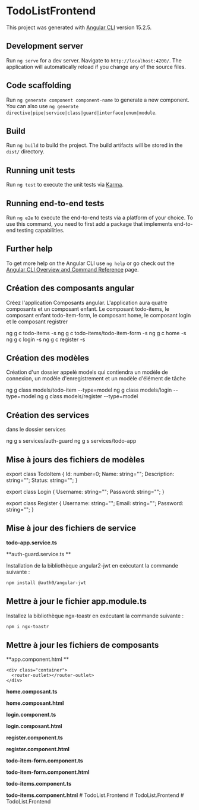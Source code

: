 # TodoListFrontend

This project was generated with [Angular CLI](https://github.com/angular/angular-cli) version 15.2.5.

## Development server

Run `ng serve` for a dev server. Navigate to `http://localhost:4200/`. The application will automatically reload if you change any of the source files.

## Code scaffolding

Run `ng generate component component-name` to generate a new component. You can also use `ng generate directive|pipe|service|class|guard|interface|enum|module`.

## Build

Run `ng build` to build the project. The build artifacts will be stored in the `dist/` directory.

## Running unit tests

Run `ng test` to execute the unit tests via [Karma](https://karma-runner.github.io).

## Running end-to-end tests

Run `ng e2e` to execute the end-to-end tests via a platform of your choice. To use this command, you need to first add a package that implements end-to-end testing capabilities.

## Further help

To get more help on the Angular CLI use `ng help` or go check out the [Angular CLI Overview and Command Reference](https://angular.io/cli) page.



## Création des composants angular

Créez l'application Composants angular. L'application aura quatre composants et un composant enfant. Le composant todo-items, le composant enfant todo-item-form, le composant home, le composant login et le composant registrer

ng g c todo-items -s
ng g c todo-items/todo-item-form -s
ng g c home -s
ng g c login -s
ng g c register -s


## Création des modèles

Création d'un dossier appelé models qui contiendra un modèle de connexion, un modèle d'enregistrement et un modèle d'élément de tâche

ng g class models/todo-item --type=model
ng g class models/login --type=model 
ng g class models/register --type=model 



## Création des services

dans le dossier services

ng g s services/auth-guard
ng g s services/todo-app



## Mise à jours des fichiers de modèles

export class TodoItem {
    Id: number=0;
    Name: string="";
    Description: string="";
    Status: string="";
}

export class Login {
    Username: string="";
    Password: string="";
}

export class Register {
    Username: string="";
    Email: string="";
    Password: string="";
}



## Mise à jour des fichiers de service

**todo-app.service.ts**



**auth-guard.service.ts **

Installation de la bibliothèque angular2-jwt en exécutant la commande suivante :

```bash
npm install @auth0/angular-jwt
```



## Mettre à jour le fichier app.module.ts

Installez la bibliothèque ngx-toastr en exécutant la commande suivante :

```bash
npm i ngx-toastr
```



## Mettre à jour les fichiers de composants

**app.component.html **

```markup
<div class="container">
  <router-outlet></router-outlet>
</div>
```

**home.composant.ts**

**home.composant.html**

**login.component.ts**

**login.composant.html**

**register.component.ts**

**register.component.html**

**todo-item-form.component.ts**

**todo-item-form.component.html**

**todo-items.component.ts**

**todo-items.component.html**
#   T o d o L i s t . F r o n t e n d  
 #   T o d o L i s t . F r o n t e n d  
 #   T o d o L i s t . F r o n t e n d  
 